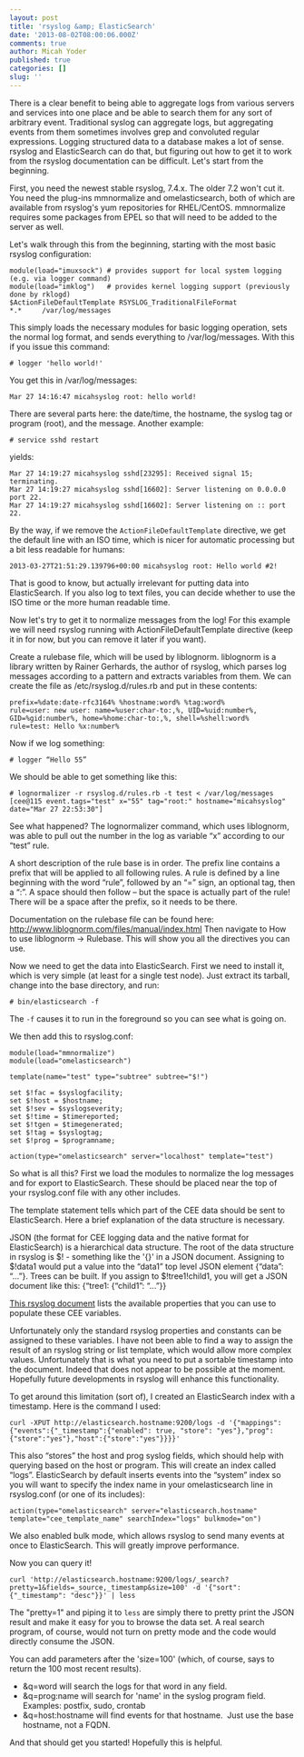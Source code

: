 ```yaml
---
layout: post
title: 'rsyslog &amp; ElasticSearch'
date: '2013-08-02T08:00:06.000Z'
comments: true
author: Micah Yoder
published: true
categories: []
slug: '' 
---
```


There is a clear benefit to being able to aggregate logs from various servers and services into one place and be able to search them for any sort of arbitrary event.  Traditional syslog can aggregate logs, but aggregating events from them sometimes involves grep and convoluted regular expressions.  Logging structured data to a database makes a lot of sense.  rsyslog and ElasticSearch can do that, but figuring out how to get it to work from the rsyslog documentation can be difficult.  Let's start from the beginning.<!-- more -->

First, you need the newest stable rsyslog, 7.4.x.  The older 7.2 won't cut it.  You need the plug-ins mmnormalize and omelasticsearch, both of which are available from rsyslog's yum repositories for RHEL/CentOS.  mmnormalize requires some packages from EPEL so that will need to be added to the server as well.

Let's walk through this from the beginning, starting with the most basic rsyslog configuration:

	module(load="imuxsock") # provides support for local system logging (e.g. via logger command)
	module(load="imklog")   # provides kernel logging support (previously done by rklogd)
	$ActionFileDefaultTemplate RSYSLOG_TraditionalFileFormat
	*.*     /var/log/messages

This simply loads the necessary modules for basic logging operation, sets the normal log format, and sends everything to /var/log/messages.  With this if you issue this command:

	# logger 'hello world!'

You get this in /var/log/messages:

	Mar 27 14:16:47 micahsyslog root: hello world!

There are several parts here: the date/time, the hostname, the syslog tag or program (root), and the message.  Another example:

	# service sshd restart

yields:

	Mar 27 14:19:27 micahsyslog sshd[23295]: Received signal 15; terminating.
	Mar 27 14:19:27 micahsyslog sshd[16602]: Server listening on 0.0.0.0 port 22.
	Mar 27 14:19:27 micahsyslog sshd[16602]: Server listening on :: port 22.

By the way, if we remove the `ActionFileDefaultTemplate` directive, we get the default line with an ISO time, which is nicer for automatic processing but a bit less readable for humans:

	2013-03-27T21:51:29.139796+00:00 micahsyslog root: Hello world #2!

That is good to know, but actually irrelevant for putting data into ElasticSearch.  If you also log to text files, you can decide whether to use the ISO time or the more human readable time.

Now let's try to get it to normalize messages from the log!  For this example we will need rsyslog running with ActionFileDefaultTemplate directive (keep it in for now, but you can remove it later if you want).

Create a rulebase file, which will be used by liblognorm.  liblognorm is a library written by Rainer Gerhards, the author of rsyslog, which parses log messages according to a pattern and extracts variables from them.  We can create the file as /etc/rsyslog.d/rules.rb and put in these contents:

	prefix=%date:date-rfc3164% %hostname:word% %tag:word%
	rule=user: new user: name=%user:char-to:,%, UID=%uid:number%, GID=%gid:number%, home=%home:char-to:,%, shell=%shell:word%
	rule=test: Hello %x:number%

Now if we log something:

	# logger “Hello 55”

We should be able to get something like this:

	# lognormalizer -r rsyslog.d/rules.rb -t test < /var/log/messages 
	[cee@115 event.tags="test" x="55" tag="root:" hostname="micahsyslog" date="Mar 27 22:53:30"]

See what happened?  The lognormalizer command, which uses liblognorm, was able to pull out the number in the log as variable “x” according to our “test” rule.

A short description of the rule base is in order.  The prefix line contains a prefix that will be applied to all following rules.  A rule is defined by a line beginning with the word “rule”, followed by an “=” sign, an optional tag, then a “:”.  A space should then follow – but the space is actually part of the rule!  There will be a space after the prefix, so it needs to be there.

Documentation on the rulebase file can be found here: http://www.liblognorm.com/files/manual/index.html
Then navigate to How to use liblognorm → Rulebase.
This will show you all the directives you can use.

Now we need to get the data into ElasticSearch.  First we need to install it, which is very simple (at least for a single test node).  Just extract its tarball, change into the base directory, and run:

	# bin/elasticsearch -f

The `-f` causes it to run in the foreground so you can see what is going on.

We then add this to rsyslog.conf:

	module(load="mmnormalize")
	module(load="omelasticsearch")

	template(name="test" type="subtree" subtree="$!")

	set $!fac = $syslogfacility;
	set $!host = $hostname;
	set $!sev = $syslogseverity;
	set $!time = $timereported;
	set $!tgen = $timegenerated;
	set $!tag = $syslogtag;
	set $!prog = $programname;

	action(type="omelasticsearch" server="localhost" template="test")

So what is all this?  First we load the modules to normalize the log messages and for export to ElasticSearch.  These should be placed near the top of your rsyslog.conf file with any other includes.

The template statement tells which part of the CEE data should be sent to ElasticSearch.  Here a brief explanation of the data structure is necessary.

JSON (the format for CEE logging data and the native format for ElasticSearch) is a hierarchical data structure.  The root of the data structure in rsyslog is $! - something like the '{}' in a JSON document.  Assigning to $!data1 would put a value into the “data1” top level JSON element {“data”: “...”}.  Trees can be built.  If you assign to $!tree1!child1, you will get a JSON document like this: {“tree1: {“child1”: “...”}}

[This rsyslog document][1] lists the available properties that you can use to populate these CEE variables.

Unfortunately only the standard rsyslog properties and constants can be assigned to these variables.  I have not been able to find a way to assign the result of an rsyslog string or list template, which would allow more complex values.  Unfortunately that is what you need to put a sortable timestamp into the document.  Indeed that does not appear to be possible at the moment.  Hopefully future developments in rsyslog will enhance this functionality.

To get around this limitation (sort of), I created an ElasticSearch index with a timestamp.  Here is the command I used:

	curl -XPUT http://elasticsearch.hostname:9200/logs -d '{"mappings":{"events":{"_timestamp":{"enabled": true, "store": "yes"},"prog":{"store":"yes"},"host":{"store":"yes"}}}}'

This also “stores” the host and prog syslog fields, which should help with querying based on the host or program.  This will create an index called “logs”.  ElasticSearch by default inserts events into the “system” index so you will want to specify the index name in your omelasticsearch line in rsyslog.conf (or one of its includes):

	action(type="omelasticsearch" server="elasticsearch.hostname" template="cee_template_name" searchIndex="logs" bulkmode="on")

We also enabled bulk mode, which allows rsyslog to send many events at once to ElasticSearch.  This will greatly improve performance.

Now you can query it!

	curl 'http://elasticsearch.hostname:9200/logs/_search?pretty=1&fields=_source,_timestamp&size=100' -d '{"sort":{"_timestamp": "desc"}}' | less

The "pretty=1" and piping it to `less` are simply there to pretty print the JSON result and make it easy for you to browse the data set.  A real search program, of course, would not turn on pretty mode and the code would directly consume the JSON.

You can add parameters after the 'size=100' (which, of course, says to return the 100 most recent results).

* &q=word will search the logs for that word in any field.
* &q=prog:name will search for 'name' in the syslog program field. Examples: postfix, sudo, crontab
* &q=host:hostname will find events for that hostname.  Just use the base hostname, not a FQDN.

And that should get you started!  Hopefully this is helpful.

[1]: http://www.rsyslog.com/doc/property_replacer.html
